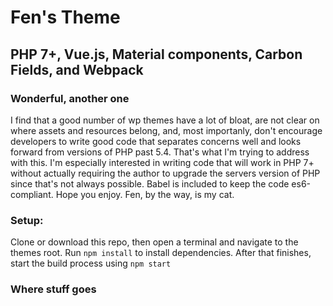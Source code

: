 # Fen's Theme
## PHP 7+, Vue.js, Material components, Carbon Fields, and Webpack

### Wonderful, another one
I find that a good number of wp themes have a lot of bloat, are not clear on where assets and resources belong, and, most importanly, don't encourage developers to write good code that separates concerns well and looks forward from versions of PHP past 5.4. That's what I'm trying to address with this. I'm especially interested in writing code that will work in PHP 7+ without actually requiring the author to upgrade the servers version of PHP since that's not always possible. Babel is included to keep the code es6-compliant. Hope you enjoy. 
Fen, by the way, is my cat.

### Setup:
Clone or download this repo, then open a terminal and navigate to the themes root. Run `npm install` to install dependencies. After that finishes, start the build process using `npm start`

### Where stuff goes
